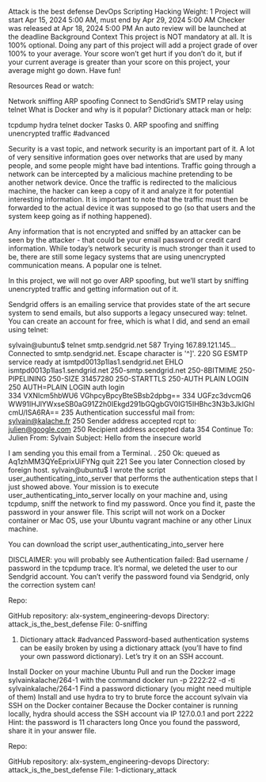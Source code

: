 Attack is the best defense
DevOps
Scripting
Hacking
 Weight: 1
 Project will start Apr 15, 2024 5:00 AM, must end by Apr 29, 2024 5:00 AM
 Checker was released at Apr 18, 2024 5:00 PM
 An auto review will be launched at the deadline
Background Context
This project is NOT mandatory at all. It is 100% optional. Doing any part of this project will add a project grade of over 100% to your average. Your score won’t get hurt if you don’t do it, but if your current average is greater than your score on this project, your average might go down. Have fun!

Resources
Read or watch:

Network sniffing
ARP spoofing
Connect to SendGrid’s SMTP relay using telnet
What is Docker and why is it popular?
Dictionary attack
man or help:

tcpdump
hydra
telnet
docker
Tasks
0. ARP spoofing and sniffing unencrypted traffic
#advanced


Security is a vast topic, and network security is an important part of it. A lot of very sensitive information goes over networks that are used by many people, and some people might have bad intentions. Traffic going through a network can be intercepted by a malicious machine pretending to be another network device. Once the traffic is redirected to the malicious machine, the hacker can keep a copy of it and analyze it for potential interesting information. It is important to note that the traffic must then be forwarded to the actual device it was supposed to go (so that users and the system keep going as if nothing happened).

Any information that is not encrypted and sniffed by an attacker can be seen by the attacker - that could be your email password or credit card information. While today’s network security is much stronger than it used to be, there are still some legacy systems that are using unencrypted communication means. A popular one is telnet.

In this project, we will not go over ARP spoofing, but we’ll start by sniffing unencrypted traffic and getting information out of it.

Sendgrid offers is an emailing service that provides state of the art secure system to send emails, but also supports a legacy unsecured way: telnet. You can create an account for free, which is what I did, and send an email using telnet:

sylvain@ubuntu$ telnet smtp.sendgrid.net 587
Trying 167.89.121.145...
Connected to smtp.sendgrid.net.
Escape character is '^]'.
220 SG ESMTP service ready at ismtpd0013p1las1.sendgrid.net
EHLO ismtpd0013p1las1.sendgrid.net
250-smtp.sendgrid.net
250-8BITMIME
250-PIPELINING
250-SIZE 31457280
250-STARTTLS
250-AUTH PLAIN LOGIN
250 AUTH=PLAIN LOGIN
auth login           
334 VXNlcm5hbWU6
VGhpcyBpcyBteSBsb2dpbg==
334 UGFzc3dvcmQ6
WW91IHJlYWxseSB0aG91Z2h0IEkgd291bGQgbGV0IG15IHBhc3N3b3JkIGhlcmU/ISA6RA==
235 Authentication successful
mail from: sylvain@kalache.fr
250 Sender address accepted
rcpt to: julien@google.com
250 Recipient address accepted
data
354 Continue
To: Julien
From: Sylvain
Subject: Hello from the insecure world

I am sending you this email from a Terminal.
.
250 Ok: queued as Aq1zhMM3QYeEprixUiFYNg
quit
221 See you later
Connection closed by foreign host.
sylvain@ubuntu$ 
I wrote the script user_authenticating_into_server that performs the authentication steps that I just showed above. Your mission is to execute user_authenticating_into_server locally on your machine and, using tcpdump, sniff the network to find my password. Once you find it, paste the password in your answer file. This script will not work on a Docker container or Mac OS, use your Ubuntu vagrant machine or any other Linux machine.

You can download the script user_authenticating_into_server here

DISCLAIMER: you will probably see Authentication failed: Bad username / password in the tcpdump trace. It’s normal, we deleted the user to our Sendgrid account. You can’t verify the password found via Sendgrid, only the correction system can!

Repo:

GitHub repository: alx-system_engineering-devops
Directory: attack_is_the_best_defense
File: 0-sniffing
  
1. Dictionary attack
#advanced
Password-based authentication systems can be easily broken by using a dictionary attack (you’ll have to find your own password dictionary). Let’s try it on an SSH account.

Install Docker on your machine Ubuntu
Pull and run the Docker image sylvainkalache/264-1 with the command docker run -p 2222:22 -d -ti sylvainkalache/264-1
Find a password dictionary (you might need multiple of them)
Install and use hydra to try to brute force the account sylvain via SSH on the Docker container
Because the Docker container is running locally, hydra should access the SSH account via IP 127.0.0.1 and port 2222
Hint: the password is 11 characters long
Once you found the password, share it in your answer file.

Repo:

GitHub repository: alx-system_engineering-devops
Directory: attack_is_the_best_defense
File: 1-dictionary_attack
